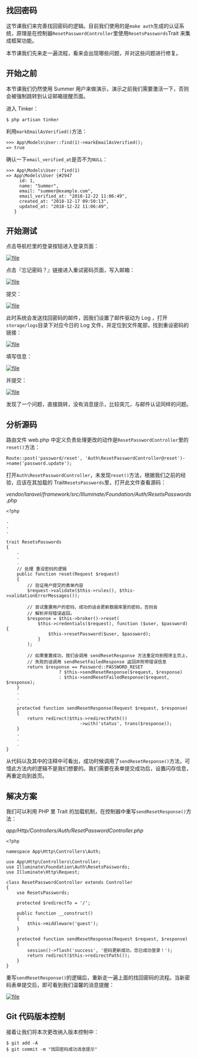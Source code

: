 ## 找回密码

这节课我们来完善找回密码的逻辑。目前我们使用的是`make auth`生成的认证系统，原理是在控制器`ResetPasswordController`里使用`ResetsPasswords`Trait 来集成框架功能。

本节课我们先来走一遍流程，看来会出现哪些问题，并对这些问题进行修复。

## 开始之前

本节课我们仍然使用 Summer 用户来做演示，演示之前我们需要激活一下，否则会被强制跳转到认证邮箱提醒页面。

进入 Tinker：

```
$ php artisan tinker
```

利用`markEmailAsVerified()`方法：

```
>>> App\Models\User::find(1)->markEmailAsVerified();
=> true
```

确认一下`email_verified_at`是否不为`NULL`：

```
>>> App\Models\User::find(1)
=> App\Models\User {#2947
     id: 1,
     name: "Summer",
     email: "summer@example.com",
     email_verified_at: "2018-12-22 11:06:49",
     created_at: "2018-12-17 09:50:13",
     updated_at: "2018-12-22 11:06:49",
   }
```

## 开始测试

点击导航栏里的登录按钮进入登录页面：

[![](https://iocaffcdn.phphub.org/uploads/images/201812/22/1/odYRUgQJXq.png!large "file")](https://iocaffcdn.phphub.org/uploads/images/201812/22/1/odYRUgQJXq.png!large)

点击『忘记密码？』链接进入重试密码页面，写入邮箱：

[![](https://iocaffcdn.phphub.org/uploads/images/201812/22/1/63TRlpTjVw.png!large "file")](https://iocaffcdn.phphub.org/uploads/images/201812/22/1/63TRlpTjVw.png!large)

提交：

[![](https://iocaffcdn.phphub.org/uploads/images/201812/22/1/7cycgkEbrH.png!large "file")](https://iocaffcdn.phphub.org/uploads/images/201812/22/1/7cycgkEbrH.png!large)

此时系统会发送找回密码的邮件，因我们设置了邮件驱动为 Log ，打开`storage/logs`目录下对应今日的 Log 文件，并定位到文件尾部，找到重设密码的链接：

[![](https://iocaffcdn.phphub.org/uploads/images/201812/22/1/nc0uQQeGRf.png!large "file")](https://iocaffcdn.phphub.org/uploads/images/201812/22/1/nc0uQQeGRf.png!large)

填写信息：

[![](https://iocaffcdn.phphub.org/uploads/images/201812/22/1/NHC6bJzVpf.png!large "file")](https://iocaffcdn.phphub.org/uploads/images/201812/22/1/NHC6bJzVpf.png!large)

并提交：

[![](https://iocaffcdn.phphub.org/uploads/images/201812/22/1/iHmVOnHxd3.gif!large "file")](https://iocaffcdn.phphub.org/uploads/images/201812/22/1/iHmVOnHxd3.gif!large)

发现了一个问题，直接跳转，没有消息提示，比较突兀，与邮件认证同样的问题。

## 分析源码

路由文件 web.php 中定义负责处理更改的动作是`ResetPasswordController`里的`reset()`方法：

```
Route::post('password/reset', 'Auth\ResetPasswordController@reset')->name('password.update');
```

打开`Auth\ResetPasswordController`，未发现`reset()`方法，根据我们之前的经验，应该在其加载的 Trait`ResetsPasswords`里，打开此文件查看源码：

_vendor/laravel/framework/src/Illuminate/Foundation/Auth/ResetsPasswords.php_

```
<?php

.
.
.

trait ResetsPasswords
{
    .
    .
    .
    // 处理 重设密码的逻辑
    public function reset(Request $request)
    {
        // 验证用户提交的表单内容
        $request->validate($this->rules(), $this->validationErrorMessages());

        // 尝试重置用户的密码，成功的话会更新数据库里的密码，否则会
        // 解析并将错误返回。
        $response = $this->broker()->reset(
            $this->credentials($request), function ($user, $password) {
                $this->resetPassword($user, $password);
            }
        );

        // 如果重置成功，我们会调用 sendResetResponse 方法重定向到程序主页上，
        // 失败的话调用 sendResetFailedResponse 返回并附带错误信息
        return $response == Password::PASSWORD_RESET
                    ? $this->sendResetResponse($request, $response)
                    : $this->sendResetFailedResponse($request, $response);
    }
    .
    .
    .
    protected function sendResetResponse(Request $request, $response)
    {
        return redirect($this->redirectPath())
                            ->with('status', trans($response));
    }
    .
    .
    .
}
```

从代码以及其中的注释中可看出，成功时候调用了`sendResetResponse()`方法，可惜此方法内的逻辑不是我们想要的。我们需要在表单提交成功后，设置闪存信息，再重定向到首页。

## 解决方案

我们可以利用 PHP 里 Trait 的加载机制，在控制器中重写`sendResetResponse()`方法：

_app/Http/Controllers/Auth/ResetPasswordController.php_

```
<?php

namespace App\Http\Controllers\Auth;

use App\Http\Controllers\Controller;
use Illuminate\Foundation\Auth\ResetsPasswords;
use Illuminate\Http\Request;

class ResetPasswordController extends Controller
{
    use ResetsPasswords;

    protected $redirectTo = '/';

    public function __construct()
    {
        $this->middleware('guest');
    }

    protected function sendResetResponse(Request $request, $response)
    {
        session()->flash('success', '密码更新成功，您已成功登录！');
        return redirect($this->redirectPath());
    }
}
```

重写`sendResetResponse()`的逻辑后，重新走一遍上面的找回密码的流程。当新密码表单提交后，即可看到我们温馨的消息提醒：

[![](https://iocaffcdn.phphub.org/uploads/images/201812/22/1/Ox3Xu7m1vs.png!large "file")](https://iocaffcdn.phphub.org/uploads/images/201812/22/1/Ox3Xu7m1vs.png!large)

## Git 代码版本控制

接着让我们将本次更改纳入版本控制中：

```
$ git add -A
$ git commit -m "找回密码成功消息提示"
```



